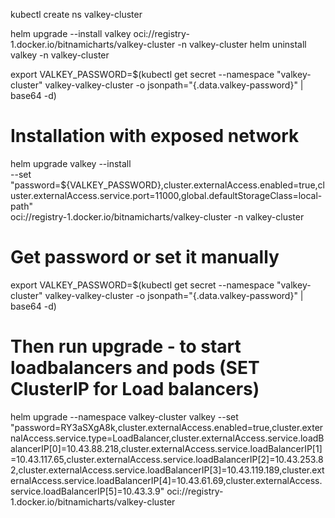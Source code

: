 kubectl create ns valkey-cluster

helm upgrade --install valkey oci://registry-1.docker.io/bitnamicharts/valkey-cluster -n valkey-cluster
helm uninstall valkey -n valkey-cluster

export VALKEY_PASSWORD=$(kubectl get secret --namespace "valkey-cluster" valkey-valkey-cluster -o jsonpath="{.data.valkey-password}" | base64 -d)


# Installation with exposed network

helm upgrade valkey --install \
--set "password=${VALKEY_PASSWORD},cluster.externalAccess.enabled=true,cluster.externalAccess.service.port=11000,global.defaultStorageClass=local-path" \
 oci://registry-1.docker.io/bitnamicharts/valkey-cluster -n valkey-cluster

# Get password or set it manually
export VALKEY_PASSWORD=$(kubectl get secret --namespace "valkey-cluster" valkey-valkey-cluster -o jsonpath="{.data.valkey-password}" | base64 -d)

# Then run upgrade - to start loadbalancers and pods (SET ClusterIP for Load balancers)

helm upgrade --namespace valkey-cluster valkey --set "password=RY3aSXgA8k,cluster.externalAccess.enabled=true,cluster.externalAccess.service.type=LoadBalancer,cluster.externalAccess.service.loadBalancerIP[0]=10.43.88.218,cluster.externalAccess.service.loadBalancerIP[1]=10.43.117.65,cluster.externalAccess.service.loadBalancerIP[2]=10.43.253.82,cluster.externalAccess.service.loadBalancerIP[3]=10.43.119.189,cluster.externalAccess.service.loadBalancerIP[4]=10.43.61.69,cluster.externalAccess.service.loadBalancerIP[5]=10.43.3.9" oci://registry-1.docker.io/bitnamicharts/valkey-cluster

